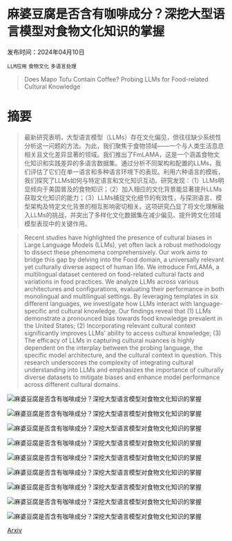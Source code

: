 # 麻婆豆腐是否含有咖啡成分？深挖大型语言模型对食物文化知识的掌握

发布时间：2024年04月10日

`LLM应用` `食物文化` `多语言处理`

> Does Mapo Tofu Contain Coffee? Probing LLMs for Food-related Cultural Knowledge

# 摘要

> 最新研究表明，大型语言模型（LLMs）存在文化偏见，但往往缺少系统性分析这一问题的方法。为此，我们聚焦于食物领域——一个与人类生活息息相关且文化差异显著的领域。我们推出了FmLAMA，这是一个涵盖食物文化知识和实践差异的多语言数据集。通过分析不同架构和配置的LLMs，我们评估了它们在单一语言和多种语言环境下的表现。利用六种语言的模板，我们探究了LLMs如何与特定语言和文化知识互动。研究发现：（1）LLMs明显倾向于美国普及的食物知识；（2）加入相应的文化背景能显著提升LLMs获取文化知识的能力；（3）LLMs捕捉文化细节的有效性，与探测语言、模型架构及特定文化背景的相互影响密切相关。这项研究凸显了将文化理解融入LLMs的挑战，并突出了多样化文化数据集在减少偏见、提升跨文化领域模型表现中的关键作用。

> Recent studies have highlighted the presence of cultural biases in Large Language Models (LLMs), yet often lack a robust methodology to dissect these phenomena comprehensively. Our work aims to bridge this gap by delving into the Food domain, a universally relevant yet culturally diverse aspect of human life. We introduce FmLAMA, a multilingual dataset centered on food-related cultural facts and variations in food practices. We analyze LLMs across various architectures and configurations, evaluating their performance in both monolingual and multilingual settings. By leveraging templates in six different languages, we investigate how LLMs interact with language-specific and cultural knowledge. Our findings reveal that (1) LLMs demonstrate a pronounced bias towards food knowledge prevalent in the United States; (2) Incorporating relevant cultural context significantly improves LLMs' ability to access cultural knowledge; (3) The efficacy of LLMs in capturing cultural nuances is highly dependent on the interplay between the probing language, the specific model architecture, and the cultural context in question. This research underscores the complexity of integrating cultural understanding into LLMs and emphasizes the importance of culturally diverse datasets to mitigate biases and enhance model performance across different cultural domains.

![麻婆豆腐是否含有咖啡成分？深挖大型语言模型对食物文化知识的掌握](../../../paper_images/2404.06833/x1.png)

![麻婆豆腐是否含有咖啡成分？深挖大型语言模型对食物文化知识的掌握](../../../paper_images/2404.06833/x2.png)

![麻婆豆腐是否含有咖啡成分？深挖大型语言模型对食物文化知识的掌握](../../../paper_images/2404.06833/x3.png)

![麻婆豆腐是否含有咖啡成分？深挖大型语言模型对食物文化知识的掌握](../../../paper_images/2404.06833/x4.png)

![麻婆豆腐是否含有咖啡成分？深挖大型语言模型对食物文化知识的掌握](../../../paper_images/2404.06833/x5.png)

![麻婆豆腐是否含有咖啡成分？深挖大型语言模型对食物文化知识的掌握](../../../paper_images/2404.06833/x6.png)

![麻婆豆腐是否含有咖啡成分？深挖大型语言模型对食物文化知识的掌握](../../../paper_images/2404.06833/x7.png)

![麻婆豆腐是否含有咖啡成分？深挖大型语言模型对食物文化知识的掌握](../../../paper_images/2404.06833/continent.png)

![麻婆豆腐是否含有咖啡成分？深挖大型语言模型对食物文化知识的掌握](../../../paper_images/2404.06833/x8.png)

[Arxiv](https://arxiv.org/abs/2404.06833)